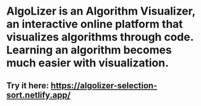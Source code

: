 # AlgoLizer is an Algorithm Visualizer, an interactive online platform that visualizes algorithms through code. Learning an algorithm becomes much easier with visualization.
## Try it here: https://algolizer-selection-sort.netlify.app/


